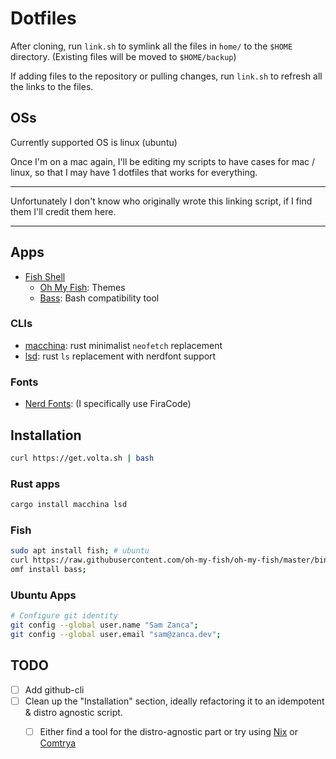 # Dotfiles

After cloning, run `link.sh` to symlink all the files in `home/` to the `$HOME` directory. (Existing files will be moved to `$HOME/backup`)

If adding files to the repository or pulling changes, run `link.sh` to refresh all the links to the files.

## OSs

Currently supported OS is linux (ubuntu)

Once I'm on a mac again, I'll be editing my scripts to have cases for mac / linux, so that I may have 1 dotfiles that works for everything.

---

Unfortunately I don't know who originally wrote this linking script, if I find them I'll credit them here.

---

## Apps
- [Fish Shell](https://fishshell.com/)
  - [Oh My Fish](https://github.com/oh-my-fish/oh-my-fish): Themes
  - [Bass](https://github.com/edc/bass): Bash compatibility tool

### CLIs
- [macchina](https://github.com/Macchina-CLI/macchina/): rust minimalist `neofetch` replacement
- [lsd](https://github.com/Peltoche/lsd): rust `ls` replacement with nerdfont support

### Fonts
- [Nerd Fonts](https://www.nerdfonts.com/font-downloads):  (I specifically use FiraCode)


## Installation

```bash
curl https://get.volta.sh | bash
```

### Rust apps
```bash
cargo install macchina lsd
```

### Fish
```bash
sudo apt install fish; # ubuntu
curl https://raw.githubusercontent.com/oh-my-fish/oh-my-fish/master/bin/install | fish;
omf install bass;
```

### Ubuntu Apps
```bash
# Configure git identity
git config --global user.name "Sam Zanca";
git config --global user.email "sam@zanca.dev";
```


## TODO
- [ ] Add github-cli
- [ ] Clean up the "Installation" section, ideally refactoring it to an idempotent & distro agnostic script.
  - [ ] Either find a tool for the distro-agnostic part or try using [Nix](https://github.com/NixOS/nix) or [Comtrya](https://www.comtrya.dev/)

